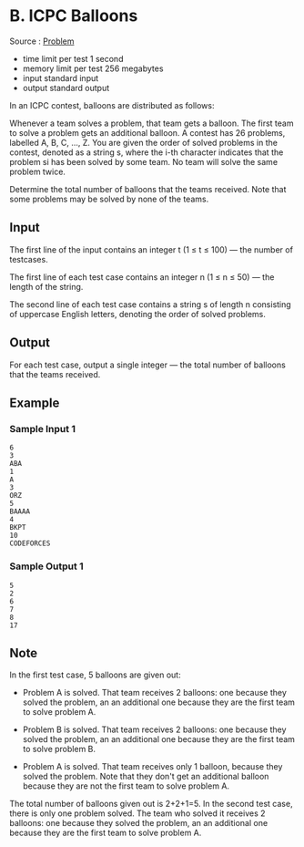# B. ICPC Balloons

Source : [Problem](https://codeforces.com/problemset/problem/1703/B)

- time limit per test 1 second
- memory limit per test 256 megabytes
- input standard input
- output standard output

In an ICPC contest, balloons are distributed as follows:

Whenever a team solves a problem, that team gets a balloon.
The first team to solve a problem gets an additional balloon.
A contest has 26 problems, labelled A, B, C, ..., Z. You are given the order of solved problems in the contest, denoted as a string s, where the i-th character indicates that the problem si has been solved by some team. No team will solve the same problem twice.

Determine the total number of balloons that the teams received. Note that some problems may be solved by none of the teams.

## Input

The first line of the input contains an integer t
(1 ≤ t ≤ 100) — the number of testcases.

The first line of each test case contains an integer n
(1 ≤ n ≤ 50) — the length of the string.

The second line of each test case contains a string s
of length n
consisting of uppercase English letters, denoting the order of solved problems.

## Output

For each test case, output a single integer — the total number of balloons that the teams received.

## Example

### Sample Input 1

    6
    3
    ABA
    1
    A
    3
    ORZ
    5
    BAAAA
    4
    BKPT
    10
    CODEFORCES

### Sample Output 1

    5
    2
    6
    7
    8
    17

## Note

In the first test case, 5 balloons are given out:

- Problem A is solved. That team receives 2 balloons: one because they solved the problem, an an additional one because they are the first team to solve problem A.

- Problem B is solved. That team receives 2 balloons: one because they solved the problem, an an additional one because they are the first team to solve problem B.

- Problem A is solved. That team receives only 1 balloon, because they solved the problem. Note that they don't get an additional balloon because they are not the first team to solve problem A.

The total number of balloons given out is 2+2+1=5.
In the second test case, there is only one problem solved. The team who solved it receives 2 balloons: one because they solved the problem, an an additional one because they are the first team to solve problem A.
